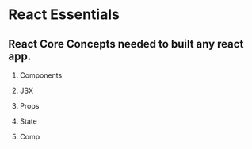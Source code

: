 # React Essentials

## React Core Concepts needed to built any react app.

1. Components 
2. JSX
3. Props
3. State

1. Comp